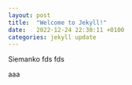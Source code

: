 ```yaml
---
layout: post
title:  "Welcome to Jekyll!"
date:   2022-12-24 22:30:11 +0100
categories: jekyll update
---
```


Siemanko
fds
fds

aaa
